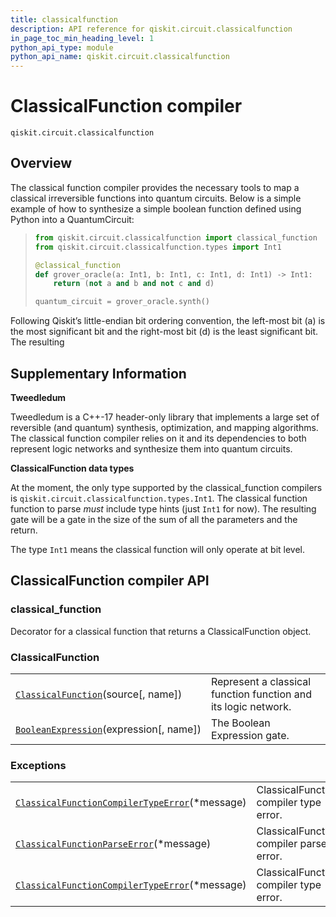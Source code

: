 ```yaml
---
title: classicalfunction
description: API reference for qiskit.circuit.classicalfunction
in_page_toc_min_heading_level: 1
python_api_type: module
python_api_name: qiskit.circuit.classicalfunction
---
```


<span id="module-qiskit.circuit.classicalfunction" />

<span id="qiskit-circuit-classicalfunction" />

# ClassicalFunction compiler

<span id="module-qiskit.circuit.classicalfunction" />

`qiskit.circuit.classicalfunction`

## Overview

The classical function compiler provides the necessary tools to map a classical irreversible functions into quantum circuits. Below is a simple example of how to synthesize a simple boolean function defined using Python into a QuantumCircuit:

> ```python
> from qiskit.circuit.classicalfunction import classical_function
> from qiskit.circuit.classicalfunction.types import Int1
>
> @classical_function
> def grover_oracle(a: Int1, b: Int1, c: Int1, d: Int1) -> Int1:
>     return (not a and b and not c and d)
>
> quantum_circuit = grover_oracle.synth()
> ```

Following Qiskit’s little-endian bit ordering convention, the left-most bit (a) is the most significant bit and the right-most bit (d) is the least significant bit. The resulting

## Supplementary Information

**Tweedledum**

Tweedledum is a C++-17 header-only library that implements a large set of reversible (and quantum) synthesis, optimization, and mapping algorithms. The classical function compiler relies on it and its dependencies to both represent logic networks and synthesize them into quantum circuits.

**ClassicalFunction data types**

At the moment, the only type supported by the classical\_function compilers is `qiskit.circuit.classicalfunction.types.Int1`. The classical function function to parse *must* include type hints (just `Int1` for now). The resulting gate will be a gate in the size of the sum of all the parameters and the return.

The type `Int1` means the classical function will only operate at bit level.

## ClassicalFunction compiler API

### classical\_function

Decorator for a classical function that returns a ClassicalFunction object.

### ClassicalFunction

|                                                                                                                                                     |                                                                |
| --------------------------------------------------------------------------------------------------------------------------------------------------- | -------------------------------------------------------------- |
| [`ClassicalFunction`](qiskit.circuit.classicalfunction.ClassicalFunction "qiskit.circuit.classicalfunction.ClassicalFunction")(source\[, name])     | Represent a classical function function and its logic network. |
| [`BooleanExpression`](qiskit.circuit.classicalfunction.BooleanExpression "qiskit.circuit.classicalfunction.BooleanExpression")(expression\[, name]) | The Boolean Expression gate.                                   |

### Exceptions

|                                                                                                                                                                                              |                                         |
| -------------------------------------------------------------------------------------------------------------------------------------------------------------------------------------------- | --------------------------------------- |
| [`ClassicalFunctionCompilerTypeError`](qiskit.circuit.classicalfunction.ClassicalFunctionCompilerTypeError "qiskit.circuit.classicalfunction.ClassicalFunctionCompilerTypeError")(\*message) | ClassicalFunction compiler type error.  |
| [`ClassicalFunctionParseError`](qiskit.circuit.classicalfunction.ClassicalFunctionParseError "qiskit.circuit.classicalfunction.ClassicalFunctionParseError")(\*message)                      | ClassicalFunction compiler parse error. |
| [`ClassicalFunctionCompilerTypeError`](qiskit.circuit.classicalfunction.ClassicalFunctionCompilerTypeError "qiskit.circuit.classicalfunction.ClassicalFunctionCompilerTypeError")(\*message) | ClassicalFunction compiler type error.  |

